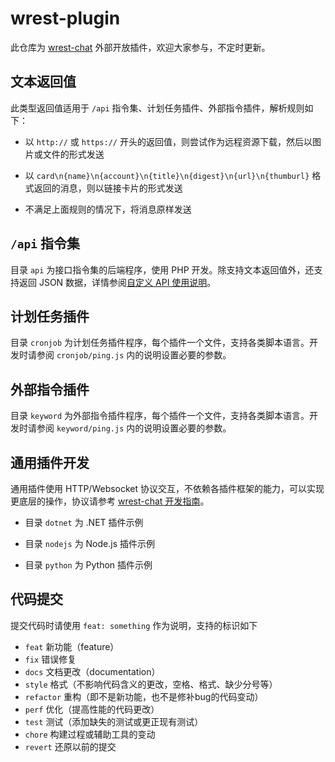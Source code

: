 # wrest-plugin

此仓库为 [wrest-chat](https://github.com/opentdp/wrest-chat) 外部开放插件，欢迎大家参与，不定时更新。

## 文本返回值

此类型返回值适用于 `/api` 指令集、计划任务插件、外部指令插件，解析规则如下：

- 以 `http://` 或 `https://` 开头的返回值，则尝试作为远程资源下载，然后以图片或文件的形式发送

- 以 `card\n{name}\n{account}\n{title}\n{digest}\n{url}\n{thumburl}` 格式返回的消息，则以链接卡片的形式发送

- 不满足上面规则的情况下，将消息原样发送

## `/api` 指令集

目录 `api` 为接口指令集的后端程序，使用 PHP 开发。除支持文本返回值外，还支持返回 JSON 数据，详情参阅[自定义 API 使用说明](https://github.com/opentdp/wrest-chat/tree/master/wclient#%E8%87%AA%E5%AE%9A%E4%B9%89-api-%E4%BD%BF%E7%94%A8%E8%AF%B4%E6%98%8E)。

## 计划任务插件

目录 `cronjob` 为计划任务插件程序，每个插件一个文件，支持各类脚本语言。开发时请参阅 `cronjob/ping.js` 内的说明设置必要的参数。

## 外部指令插件

目录 `keyword` 为外部指令插件程序，每个插件一个文件，支持各类脚本语言。开发时请参阅 `keyword/ping.js` 内的说明设置必要的参数。

## 通用插件开发

通用插件使用 HTTP/Websocket 协议交互，不依赖各插件框架的能力，可以实现更底层的操作，协议请参考 [wrest-chat 开发指南](https://github.com/opentdp/wrest-chat/tree/master?tab=readme-ov-file#%E5%BC%80%E5%8F%91%E6%8C%87%E5%8D%97)。

- 目录 `dotnet` 为 .NET 插件示例

- 目录 `nodejs` 为 Node.js 插件示例

- 目录 `python` 为 Python 插件示例

## 代码提交

提交代码时请使用 `feat: something` 作为说明，支持的标识如下

- `feat` 新功能（feature）
- `fix` 错误修复
- `docs` 文档更改（documentation）
- `style` 格式（不影响代码含义的更改，空格、格式、缺少分号等）
- `refactor` 重构（即不是新功能，也不是修补bug的代码变动）
- `perf` 优化（提高性能的代码更改）
- `test` 测试（添加缺失的测试或更正现有测试）
- `chore` 构建过程或辅助工具的变动
- `revert` 还原以前的提交
